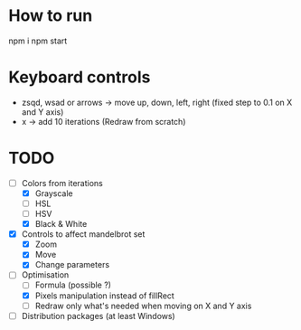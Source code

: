 # How to run
npm i
npm start

# Keyboard controls
 - zsqd, wsad or arrows -> move up, down, left, right (fixed step to 0.1 on X and Y axis)
 - x -> add 10 iterations (Redraw from scratch)

# TODO
- [ ] Colors from iterations
  - [x] Grayscale
  - [ ] HSL
  - [ ] HSV
  - [x] Black & White
- [x] Controls to affect mandelbrot set
  - [x] Zoom
  - [x] Move
  - [x] Change parameters
- [ ] Optimisation
  - [ ] Formula (possible ?)
  - [x] Pixels manipulation instead of fillRect
  - [ ] Redraw only what's needed when moving on X and Y axis
- [ ] Distribution packages (at least Windows)